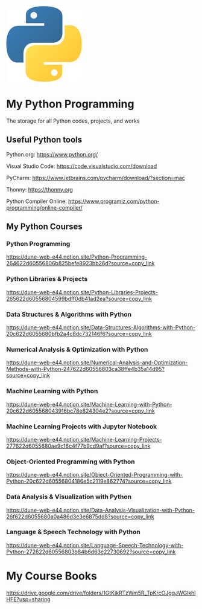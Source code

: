 <img src="./Python_logo.png" alt="Python Logo" width="200"/>

# My Python Programming
The storage for all Python codes, projects, and works

## Useful Python tools

Python.org: https://www.python.org/

Visual Studio Code: https://code.visualstudio.com/download

PyCharm: https://www.jetbrains.com/pycharm/download/?section=mac

Thonny: https://thonny.org

Python Compiler Online: https://www.programiz.com/python-programming/online-compiler/

## My Python Courses

### Python Programming

https://dune-web-e44.notion.site/Python-Programming-264622d60556806b825befe8923bb26d?source=copy_link

### Python Libraries & Projects

https://dune-web-e44.notion.site/Python-Libraries-Projects-265622d60556804599bdff0db41ad2ea?source=copy_link

### Data Structures & Algorithms with Python

https://dune-web-e44.notion.site/Data-Structures-Algorithms-with-Python-20c622d6055680bfb2a4c8dc732146f6?source=copy_link

### Numerical Analysis & Optimization with Python

https://dune-web-e44.notion.site/Numerical-Analysis-and-Optimization-Methods-with-Python-247622d60556803ca38ffe4b35a14d95?source=copy_link

### Machine Learning with Python

https://dune-web-e44.notion.site/Machine-Learning-with-Python-20c622d605568043916bc78e824304e2?source=copy_link

### Machine Learning Projects with Jupyter Notebook

https://dune-web-e44.notion.site/Machine-Learning-Projects-277622d6055680ae9c16c4f77b9cd9af?source=copy_link

### Object-Oriented Programming with Python

https://dune-web-e44.notion.site/Object-Oriented-Programming-with-Python-20c622d60556804186e5c2119e862774?source=copy_link

### Data Analysis & Visualization with Python

https://dune-web-e44.notion.site/Data-Analysis-Visualization-with-Python-26f622d6055680a0a486d3e3e6875dd8?source=copy_link

### Language & Speech Technology with Python
https://dune-web-e44.notion.site/Language-Speech-Technology-with-Python-272622d60556803b84b6d63e22730692?source=copy_link

# My Course Books
https://drive.google.com/drive/folders/1GtKikRTzWm5R_TpKrcOJgqJWGlkhlHFE?usp=sharing
